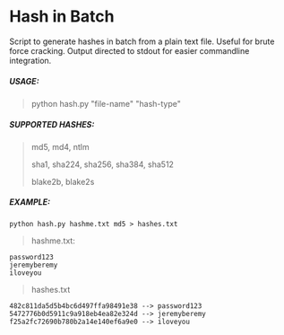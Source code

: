 # Hash in Batch
Script to generate hashes in batch from a plain text file. Useful for brute force cracking.
Output directed to stdout for easier commandline integration.


##### USAGE:
> python hash.py "file-name" "hash-type"


##### SUPPORTED HASHES:
> md5, md4, ntlm
> 
> sha1, sha224, sha256, sha384, sha512
> 
> blake2b, blake2s


##### EXAMPLE:
`python hash.py hashme.txt md5 > hashes.txt`
> 
> hashme.txt:
```
password123
jeremyberemy
iloveyou
````
> 
> hashes.txt
```
482c811da5d5b4bc6d497ffa98491e38 --> password123
5472776b0d5911c9a918eb4ea82e324d --> jeremyberemy
f25a2fc72690b780b2a14e140ef6a9e0 --> iloveyou
```

